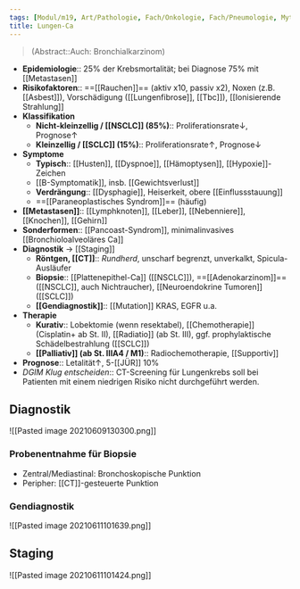 ```yaml
---
tags: [Modul/m19, Art/Pathologie, Fach/Onkologie, Fach/Pneumologie, Mythbusting/DGIM-Klug-entscheiden]
title: Lungen-Ca
---
```

> (Abstract::Auch: Bronchialkarzinom)
- **Epidemiologie**:: 25% der Krebsmortalität; bei Diagnose 75% mit [[Metastasen]]
- **Risikofaktoren**:: ==[[Rauchen]]== (aktiv x10, passiv x2), Noxen (z.B. [[Asbest]]), Vorschädigung ([[Lungenfibrose]], [[Tbc]]), [[Ionisierende Strahlung]]
- **Klassifikation**
	- **Nicht-kleinzellig / [[NSCLC]] (85%)**:: Proliferationsrate↓, Prognose↑ 
	- **Kleinzellig / [[SCLC]] (15%)**:: Proliferationsrate↑, Prognose↓ 
- **Symptome**
	- **Typisch**:: [[Husten]], [[Dyspnoe]], [[Hämoptysen]], [[Hypoxie]]-Zeichen
	- [[B-Symptomatik]], insb. [[Gewichtsverlust]]
	- **Verdrängung**:: [[Dysphagie]], Heiserkeit, obere [[Einflussstauung]]
	- ==[[Paraneoplastisches Syndrom]]== (häufig)
- **[[Metastasen]]**:: [[Lymphknoten]], [[Leber]], [[Nebenniere]], [[Knochen]], [[Gehirn]]
- **Sonderformen**:: [[Pancoast-Syndrom]], minimalinvasives [[Bronchioloalveoläres Ca]]
- **Diagnostik** → [[Staging]]
	- **Röntgen, [[CT]]**:: *Rundherd*, unscharf begrenzt, unverkalkt, Spicula-Ausläufer
	- **Biopsie**:: [[Plattenepithel-Ca]] ([[NSCLC]]), ==[[Adenokarzinom]]== ([[NSCLC]], auch Nichtraucher), [[Neuroendokrine Tumoren]] ([[SCLC]])
	- **[[Gendiagnostik]]**:: [[Mutation]] KRAS, EGFR u.a.
- **Therapie**
	- **Kurativ**:: Lobektomie (wenn resektabel), [[Chemotherapie]] (Cisplatin+ ab St. II), [[Radiatio]] (ab St. III), ggf. prophylaktische Schädelbestrahlung ([[SCLC]])
	- **[[Palliativ]] (ab St. IIIA4 / M1)**:: Radiochemotherapie, [[Supportiv]]
- **Prognose**:: Letalität↑, 5-[[JÜR]] 10%
- *DGIM Klug entscheiden*:: CT-Screening für Lungenkrebs soll bei Patienten mit einem niedrigen Risiko nicht durchgeführt werden.


## Diagnostik
![[Pasted image 20210609130300.png]]

### Probenentnahme für Biopsie
- Zentral/Mediastinal: Bronchoskopische Punktion
- Peripher: [[CT]]-gesteuerte Punktion

### Gendiagnostik
![[Pasted image 20210611101639.png]]

## Staging
![[Pasted image 20210611101424.png]]